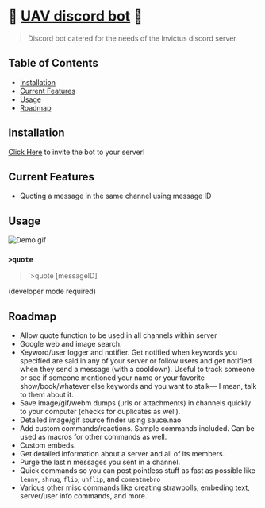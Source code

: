 # :wave: [UAV discord bot](https://github.com/Hantasmagoria/UnrehearsedAutomaticVentriloquist) :egg:

> Discord bot catered for the needs of the Invictus discord server

## Table of Contents

- [Installation](#installation)
- [Current Features](#current-features)
- [Usage](#usage)
- [Roadmap](#roadmap)

## Installation

[Click Here](https://discordapp.com/oauth2/authorize?client_id=642691015060488203&scope=bot&permissions=8) to invite the bot to your server!

## Current Features

- Quoting a message in the same channel using message ID

## Usage

![Demo gif](docs%5Cmedia%5Cdemogif-%20quote.gif)

### `>quote`

> `>quote [messageID]

(developer mode required)

## Roadmap

- Allow quote function to be used in all channels within server
- Google web and image search.
- Keyword/user logger and notifier. Get notified when keywords you specified are said in any of your server or follow users and get notified when they send a message (with a cooldown). Useful to track someone or see if someone mentioned your name or your favorite show/book/whatever else keywords and you want to stalk— I mean, talk to them about it.
- Save image/gif/webm dumps (urls or attachments) in channels quickly to your computer (checks for duplicates as well).
- Detailed image/gif source finder using sauce.nao
- Add custom commands/reactions. Sample commands included. Can be used as macros for other commands as well.
- Custom embeds.
- Get detailed information about a server and all of its members.
- Purge the last n messages you sent in a channel.
- Quick commands so you can post pointless stuff as fast as possible like `lenny`, `shrug`, `flip`, `unflip`, and `comeatmebro`
- Various other misc commands like creating strawpolls, embeding text, server/user info commands, and more.
